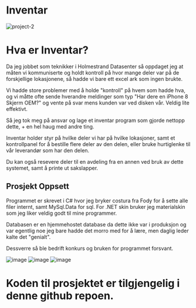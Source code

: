 # Inventar
 
![project-2](https://user-images.githubusercontent.com/42244235/195608736-364d099f-e041-4825-bbaf-cba8de5d3598.png)

Hva er Inventar?
=============

Da jeg jobbet som teknikker i Holmestrand Datasenter så oppdaget jeg at måten vi kommuniserte og holdt kontroll på hvor mange deler var på de forskjellige lokasjonene, så hadde vi bare ett excel ark som ingen brukte.

Vi hadde store problemer med å holde "kontroll" på hvem som hadde hva, og vi måtte ofte sende hverandre meldinger som typ "Har dere en iPhone 8 Skjerm OEM?" og vente på svar mens kunden var ved disken vår. Veldig lite effektivt.

Så jeg tok meg på ansvar og lage et inventar program som gjorde nettopp dette, + en hel haug med andre ting.

Inventar holder styr på hvilke deler vi har på hvilke lokasjoner, samt et kontrollpanel for å bestille flere deler av den delen, eller bruke hurtiglenke til vår leverandør som har den delen.

Du kan også resevere deler til en avdeling fra en annen ved bruk av dette systemet, samt å printe ut sakslapper.

Prosjekt Oppsett
-------------

Programmet er skrevet i C# hvor jeg bryker costura fra Fody for å sette alle filer internt, samt MySql.Data for sql.
For .NET skin bruker jeg materialskin som jeg liker veldig godt til mine programmer.

Databasen er en hjemmehostet database da dette ikke var i produksjon og var egentlig noe jeg bare hadde det morro med for å lære, men daglig leder kalte det "genialt".

Dessverre så ble bedrift konkurs og bruken for programmet forsvant.

![image](https://user-images.githubusercontent.com/42244235/195610290-1a6bbf5e-a295-4d32-9229-899747568e3e.png)
![image](https://user-images.githubusercontent.com/42244235/195610609-6e4ae0d8-96bd-48e7-a901-3ece15c90a97.png)
![image](https://user-images.githubusercontent.com/42244235/195610672-045b624d-55ac-4d88-8e9c-a8b70c2aa4b4.png)

# Koden til prosjektet er tilgjengelig i denne github repoen.
